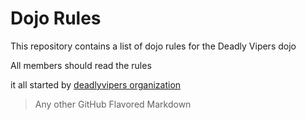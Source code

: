 Dojo Rules
==========

This repository contains a list of dojo rules for the Deadly Vipers dojo

All members should read the rules

it all started by [deadlyvipers organization]("https://github.com/deadlyvipers")

> Any other GitHub Flavored Markdown
